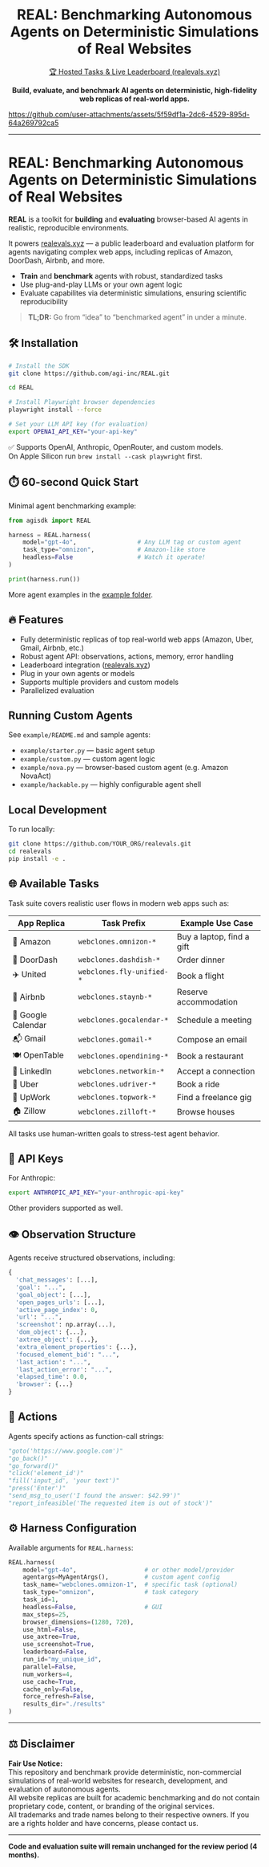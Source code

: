 <p align="center">
<h1 align="center">REAL: Benchmarking Autonomous Agents on Deterministic Simulations of Real Websites</h1>
</p>

<p align="center">
<a href="https://www.realevals.xyz">🏆 Hosted Tasks & Live Leaderboard (realevals.xyz)</a>
</p>

<p align="center">
<b>Build, evaluate, and benchmark AI agents on deterministic, high-fidelity web replicas of real-world apps.</b>
</p>


https://github.com/user-attachments/assets/5f59df1a-2dc6-4529-895d-64a269792ca5


<!-- <p align="center">
<img src="docs/images/real.gif" alt="REAL benchmark demo" width="600">
</p> -->

---

# REAL: Benchmarking Autonomous Agents on Deterministic Simulations of Real Websites

**REAL** is a toolkit for **building** and **evaluating** browser-based AI agents in realistic, reproducible environments.

It powers [realevals.xyz](https://www.realevals.xyz) — a public leaderboard and evaluation platform for agents navigating complex web apps, including replicas of Amazon, DoorDash, Airbnb, and more.

- **Train** and **benchmark** agents with robust, standardized tasks
- Use plug-and-play LLMs or your own agent logic
- Evaluate capabilites via deterministic simulations, ensuring scientific reproducibility

> **TL;DR:** Go from “idea” to “benchmarked agent” in under a minute.

## 🛠️ Installation

```bash
# Install the SDK
git clone https://github.com/agi-inc/REAL.git

cd REAL

# Install Playwright browser dependencies
playwright install --force

# Set your LLM API key (for evaluation)
export OPENAI_API_KEY="your-api-key"
```

✅ Supports OpenAI, Anthropic, OpenRouter, and custom models.<br>
On Apple Silicon run `brew install --cask playwright` first.

## ⏱️ 60-second Quick Start

Minimal agent benchmarking example:

```python
from agisdk import REAL

harness = REAL.harness(
    model="gpt-4o",                 # Any LLM tag or custom agent
    task_type="omnizon",            # Amazon-like store
    headless=False                  # Watch it operate!
)

print(harness.run())
```

More agent examples in the [example folder](example).

## 🔥 Features

- Fully deterministic replicas of top real-world web apps (Amazon, Uber, Gmail, Airbnb, etc.)
- Robust agent API: observations, actions, memory, error handling
- Leaderboard integration ([realevals.xyz](https://realevals.xyz))
- Plug in your own agents or models
- Supports multiple providers and custom models
- Parallelized evaluation

## Running Custom Agents

See `example/README.md` and sample agents:

- `example/starter.py` — basic agent setup
- `example/custom.py` — custom agent logic
- `example/nova.py` — browser-based custom agent (e.g. Amazon NovaAct)
- `example/hackable.py` — highly configurable agent shell

## Local Development

To run locally:

```bash
git clone https://github.com/YOUR_ORG/realevals.git
cd realevals
pip install -e .
```

## 🌐 Available Tasks

Task suite covers realistic user flows in modern web apps such as:

| App Replica        | Task Prefix               | Example Use Case          |
| ------------------ | ------------------------- | ------------------------- |
| 🛒 Amazon          | `webclones.omnizon-*`     | Buy a laptop, find a gift |
| 🍔 DoorDash        | `webclones.dashdish-*`    | Order dinner              |
| ✈️ United          | `webclones.fly-unified-*` | Book a flight             |
| 🏡 Airbnb          | `webclones.staynb-*`      | Reserve accommodation     |
| 📅 Google Calendar | `webclones.gocalendar-*`  | Schedule a meeting        |
| 📬 Gmail           | `webclones.gomail-*`      | Compose an email          |
| 🍽️ OpenTable       | `webclones.opendining-*`  | Book a restaurant         |
| 👔 LinkedIn        | `webclones.networkin-*`   | Accept a connection       |
| 🚗 Uber            | `webclones.udriver-*`     | Book a ride               |
| 💼 UpWork          | `webclones.topwork-*`     | Find a freelance gig      |
| 🏠 Zillow          | `webclones.zilloft-*`     | Browse houses             |

All tasks use human-written goals to stress-test agent behavior.

## 🔑 API Keys

For Anthropic:

```bash
export ANTHROPIC_API_KEY="your-anthropic-api-key"
```

Other providers supported as well.

## 👁️ Observation Structure

Agents receive structured observations, including:

```python
{
  'chat_messages': [...],
  'goal': "...",
  'goal_object': [...],
  'open_pages_urls': [...],
  'active_page_index': 0,
  'url': "...",
  'screenshot': np.array(...),
  'dom_object': {...},
  'axtree_object': {...},
  'extra_element_properties': {...},
  'focused_element_bid': "...",
  'last_action': "...",
  'last_action_error': "...",
  'elapsed_time': 0.0,
  'browser': {...}
}
```

## 🎯 Actions

Agents specify actions as function-call strings:

```python
"goto('https://www.google.com')"
"go_back()"
"go_forward()"
"click('element_id')"
"fill('input_id', 'your text')"
"press('Enter')"
"send_msg_to_user('I found the answer: $42.99')"
"report_infeasible('The requested item is out of stock')"
```

## ⚙️ Harness Configuration

Available arguments for `REAL.harness`:

```python
REAL.harness(
    model="gpt-4o",                   # or other model/provider
    agentargs=MyAgentArgs(),          # custom agent config
    task_name="webclones.omnizon-1",  # specific task (optional)
    task_type="omnizon",              # task category
    task_id=1,
    headless=False,                   # GUI
    max_steps=25,
    browser_dimensions=(1280, 720),
    use_html=False,
    use_axtree=True,
    use_screenshot=True,
    leaderboard=False,
    run_id="my_unique_id",
    parallel=False,
    num_workers=4,
    use_cache=True,
    cache_only=False,
    force_refresh=False,
    results_dir="./results"
)
```

---

## ⚖️ Disclaimer

**Fair Use Notice:**  
This repository and benchmark provide deterministic, non-commercial simulations of real-world websites for research, development, and evaluation of autonomous agents.  
All website replicas are built for academic benchmarking and do not contain proprietary code, content, or branding of the original services.  
All trademarks and trade names belong to their respective owners. If you are a rights holder and have concerns, please contact us.

---

**Code and evaluation suite will remain unchanged for the review period (4 months).**

